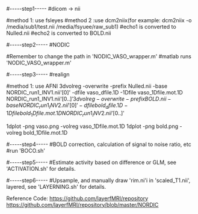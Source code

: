 #-----step1-----
#dicom -> nii

#method 1: use fsleyes 
#method 2 :use dcm2niix(for example: dcm2niix -o /media/sub1/test.nii /media/fsyuee/raw_sub1)
#echo1 is converted to Nulled.nii
#echo2 is converted to BOLD.nii

#-----step2-----
#NODIC

#Remember to change the path in 'NODIC_VASO_wrapper.m'
#matlab runs 'NODIC_VASO_wrapper.m'


#-----step3----- 
#realign

#method 1: use AFNI
3dvolreg -overwrite -prefix  Nulled.nii -base NORDIC_run1_INV1.nii'[0]'  -dfile vaso_dfile.1D -1Dfile vaso_1Dfile.mot.1D NORDIC_run1_INV1.nii'[0..$]'
3dvolreg -overwrite -prefix  BOLD.nii -base NORDIC_run1_INV2.nii'[0]'  -dfile bold_dfile.1D -1Dfile bold_1Dfile.mot.1D NORDIC_run1_INV2.nii'[0..$]'

1dplot -png vaso.png -volreg vaso_1Dfile.mot.1D
1dplot -png bold.png -volreg bold_1Dfile.mot.1D


#-----step4----- 
#BOLD correction, calculation of signal to noise ratio, etc
#run 'BOCO.sh'


#-----step5-----
#Estimate activity based on difference or GLM, see 'ACTIVATION.sh' for details.


#-----step6-----
#Upsample, and manually draw 'rim.ni'i in 'scaled_T1.nii', layered, see 'LAYERNING.sh' for details.



Reference Code:
https://github.com/layerfMRI/repository
https://github.com/layerfMRI/repository/blob/master/NORDIC
